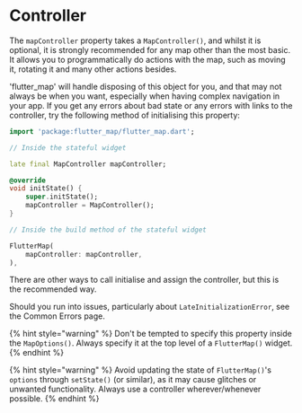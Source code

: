 # Controller

The `mapController` property takes a `MapController()`, and whilst it is optional, it is strongly recommended for any map other than the most basic. It allows you to programmatically do actions with the map, such as moving it, rotating it and many other actions besides.

'flutter\_map' will handle disposing of this object for you, and that may not always be when you want, especially when having complex navigation in your app. If you get any errors about bad state or any errors with links to the controller, try the following method of initialising this property:

```dart
import 'package:flutter_map/flutter_map.dart';

// Inside the stateful widget

late final MapController mapController;

@override
void initState() {
    super.initState();
    mapController = MapController();
}

// Inside the build method of the stateful widget

FlutterMap(
    mapController: mapController,
),
```

There are other ways to call initialise and assign the controller, but this is the recommended way.

Should you run into issues, particularly about `LateInitializationError`, see the Common Errors page.

{% hint style="warning" %}
Don't be tempted to specify this property inside the `MapOptions()`. Always specify it at the top level of a `FlutterMap()` widget.
{% endhint %}

{% hint style="warning" %}
Avoid updating the state of `FlutterMap()`'s `options` through `setState()` (or similar), as it may cause glitches or unwanted functionality. Always use a controller wherever/whenever possible.
{% endhint %}
